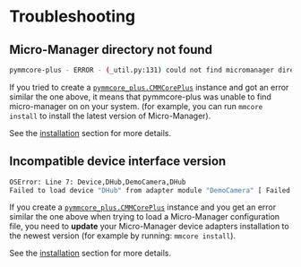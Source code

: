 # Troubleshooting

## Micro-Manager directory not found

```sh
pymmcore-plus - ERROR - (_util.py:131) could not find micromanager directory. Please run 'mmcore install'
```

If you tried to create a [`pymmcore_plus.CMMCorePlus`](api/cmmcoreplus.md) instance and got an
error similar the one above, it means that pymmcore-plus was unable to find micro-manager on on your system.
(for example, you can run `mmcore install` to install the latest version of Micro-Manager).

See the [installation](install.md#installing-micro-manager-device-adapters) section for more details.

## Incompatible device interface version

```sh
OSError: Line 7: Device,DHub,DemoCamera,DHub
Failed to load device "DHub" from adapter module "DemoCamera" [ Failed to load device adapter "DemoCamera" from "/Users/fdrgsp/Library/Application Support/pymmcore-plus/mm/Micro-Manager-2.0.1-20210715/libmmgr_dal_DemoCamera" [ Incompatible device interface version (required = 71; found = 70) ] ]
```

If you create a [`pymmcore_plus.CMMCorePlus`](api/cmmcoreplus.md) instance and you get an error similar the one above when trying to load a Micro-Manager configuration file, you need to **update** your Micro-Manager device adapters installation to the newest version (for example by running: `mmcore install`).

See the [installation](install.md#installing-micro-manager-device-adapters) section for more details.

